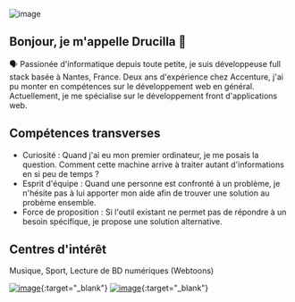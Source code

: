 ![image](https://github.com/user-attachments/assets/d77c4ebd-26a6-4dbb-a70f-6079aab8e1e4)

## Bonjour, je m'appelle Drucilla 👋
🗣 Passionée d'informatique depuis toute petite, je suis développeuse full stack basée à Nantes, France. Deux ans d'expérience chez Accenture, j'ai pu monter en compétences sur le développement web en général. Actuellement, je me spécialise sur le développement front d'applications web.

## Compétences transverses
- Curiosité : Quand j'ai eu mon premier ordinateur, je me posais la question. Comment cette machine arrive à traiter autant d'informations en si peu de temps ?
- Esprit d'équipe : Quand une personne est confronté à un problème, je n'hésite pas à lui apporter mon aide afin de trouver une solution au probème ensemble.
- Force de proposition : Si l'outil existant ne permet pas de répondre à un besoin spécifique, je propose une solution alternative.

## Centres d'intérêt
Musique, Sport, Lecture de BD numériques (Webtoons)

[![image](https://api.iconify.design/mdi:github.svg?color=%23669c35)](https://github.com/drucimimi){:target="_blank"} [![image](https://api.iconify.design/akar-icons:linkedin-v1-fill.svg?color=%23669c35)](https://www.linkedin.com/in/drucilla-deroche){:target="_blank"}
